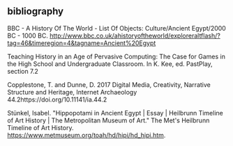 ## bibliography

BBC - A History Of The World - List Of Objects: Culture/Ancient Egypt/2000 BC - 1000 BC. 
http://www.bbc.co.uk/ahistoryoftheworld/exploreraltflash/?tag=46&timeregion=4&tagname=Ancient%20Egypt

Teaching History in an Age of Pervasive Computing: The Case for Games in the High School and Undergraduate Classroom. 
In K. Kee, ed. PastPlay, section 7.2

Copplestone, T. and Dunne, D. 2017 Digital Media, Creativity, Narrative Structure and Heritage, 
Internet Archaeology 44.2https://doi.org/10.11141/ia.44.2

Stünkel, Isabel. "Hippopotami in Ancient Egypt | Essay | Heilbrunn Timeline of Art History | 
The Metropolitan Museum of Art." The Met's Heilbrunn Timeline of Art History. https://www.metmuseum.org/toah/hd/hipi/hd_hipi.htm.
